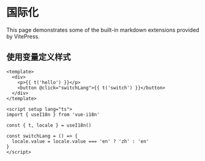 # 国际化

This page demonstrates some of the built-in markdown extensions provided by VitePress.

## 使用变量定义样式


```vue
<template>
  <div>
    <p>{{ t('hello') }}</p>
    <button @click="switchLang">{{ t('switch') }}</button>
  </div>
</template>

<script setup lang="ts">
import { useI18n } from 'vue-i18n'

const { t, locale } = useI18n()

const switchLang = () => {
  locale.value = locale.value === 'en' ? 'zh' : 'en'
}
</script>
```